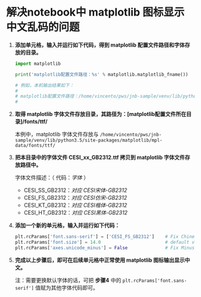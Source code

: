 # 解决notebook中 matplotlib 图标显示中文乱码的问题


1. **添加单元格，输入并运行如下代码，得到 matplotlib 配置文件路径和字体存放的目录。**

    ```Python
    import matplotlib

    print('matplotlib配置文件路径：%s' % matplotlib.matplotlib_fname())

    # 例如，本机输出结果如下：
    #
    # matplotlib配置文件路径：/home/vincento/pws/jnb-sample/venv/lib/python3.5/site-packages/matplotlib/mpl-data/matplotlibrc
    #
    ```


2. **取得 matplotlib 字体文件存放目录，其路径为：[matplotlib配置文件所在目录]/fonts/ttf/**

    本例中，matplotlib 字体文件存放与 `/home/vincento/pws/jnb-sample/venv/lib/python3.5/site-packages/matplotlib/mpl-data/fonts/ttf/`


3. **把本目录中的字体文件 CESI_xx_GB2312.ttf 拷贝到 matplotlib 字体文件存放路径中。**

    字体文件描述：（ 代码：*字体* ）

    - CESI_SS_GB2312：*对应 CESI宋体-GB2312*
    - CESI_FS_GB2312：*对应 CESI仿宋-GB2312*
    - CESI_KT_GB2312：*对应 CESI楷体-GB2312*
    - CESI_HT_GB2312：*对应 CESI黑体-GB2312*


4. **添加一个新的单元格，输入并运行如下代码：**

    ```Python
    plt.rcParams['font.sans-serif'] = ['CESI_FS_GB2312']    # Fix Chinese unrecognized issue 
    plt.rcParams['font.size'] = 14.0                        # default value changes to 14
    plt.rcParams['axes.unicode_minus'] = False              # Fix Minus Sign unrecognized issue
    ```


5. **完成以上步骤后，即可在后续单元格中正常使用 matplotlib 图标输出显示中文。**

    注：需要更换默认字体的话，可把 **步骤4** 中的 `plt.rcParams['font.sans-serif']` 值赋为其他字体代码即可。
